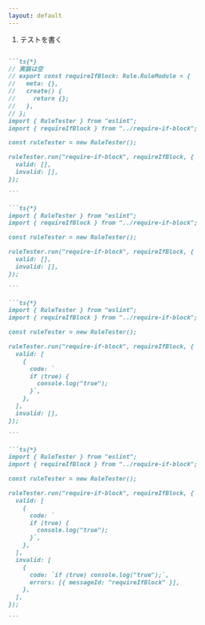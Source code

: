 ```yaml
---
layout: default
---
```


<div class="_bullet">

1. テストを書く

</div>

<div>

````md magic-move

```ts{*}
// 実装は空
// export const requireIfBlock: Rule.RuleModule = {
//   meta: {},
//   create() {
//     return {};
//   },
// };
import { RuleTester } from "eslint";
import { requireIfBlock } from "../require-if-block";

const ruleTester = new RuleTester();

ruleTester.run("require-if-block", requireIfBlock, {
  valid: [],
  invalid: [],
});

```

```ts{*}
import { RuleTester } from "eslint";
import { requireIfBlock } from "../require-if-block";

const ruleTester = new RuleTester();

ruleTester.run("require-if-block", requireIfBlock, {
  valid: [],
  invalid: [],
});

```

```ts{*}
import { RuleTester } from "eslint";
import { requireIfBlock } from "../require-if-block";

const ruleTester = new RuleTester();

ruleTester.run("require-if-block", requireIfBlock, {
  valid: [
    {
      code: `
      if (true) {
        console.log("true");
      }`,
    },
  ],
  invalid: [],
});

```

```ts{*}
import { RuleTester } from "eslint";
import { requireIfBlock } from "../require-if-block";

const ruleTester = new RuleTester();

ruleTester.run("require-if-block", requireIfBlock, {
  valid: [
    {
      code: `
      if (true) {
        console.log("true");
      }`,
    },
  ],
  invalid: [
    {
      code: `if (true) console.log("true");`,
      errors: [{ messageId: "requireIfBlock" }],
    },
  ],
});

```
````

</div>

<!-- 

-->